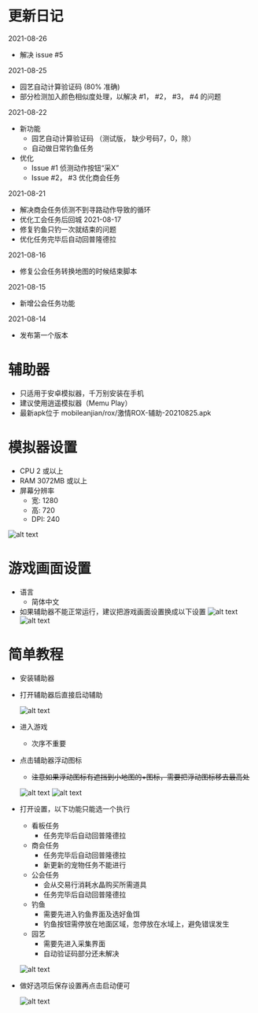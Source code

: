 # 更新日记
2021-08-26
- 解决 issue #5

2021-08-25
- 园艺自动计算验证码 (80% 准确)
- 部分检测加入颜色相似度处理，以解决 #1， #2， #3， #4 的问题

2021-08-22
- 新功能
  - 园艺自动计算验证码 （测试版， 缺少号码7，0，除）
  - 自动做日常钓鱼任务
- 优化
  - Issue #1 侦测动作按钮“采X”
  - Issue #2， #3 优化商会任务

2021-08-21
- 解决商会任务侦测不到寻路动作导致的循环
- 优化工会任务后回城
2021-08-17
- 修复钓鱼只钓一次就结束的问题
- 优化任务完毕后自动回普隆德拉

2021-08-16
- 修复公会任务转换地图的时候结束脚本


2021-08-15
- 新增公会任务功能

2021-08-14
- 发布第一个版本

# 辅助器
- 只适用于安卓模拟器，千万别安装在手机
- 建议使用逍遥模拟器（Memu Play）
- 最新apk位于 mobileanjian/rox/激情ROX-辅助-20210825.apk

# 模拟器设置
- CPU 2 或以上
- RAM 3072MB 或以上
- 屏幕分辨率
  - 宽: 1280 
  - 高: 720 
  - DPI: 240
  
![alt text](https://github.com/cwsam66/mobileanjian/blob/main/rox/screen/EmulatorSetting_1.png?raw=true)

# 游戏画面设置
- 语言
  - 简体中文
- 如果辅助器不能正常运行，建议把游戏画面设置换成以下设置
![alt text](https://github.com/cwsam66/mobileanjian/blob/main/rox/screen/ROSetting_1.png?raw=true)
![alt text](https://github.com/cwsam66/mobileanjian/blob/main/rox/screen/ROSetting_2.png?raw=true)

# 简单教程
- 安装辅助器
- 打开辅助器后直接启动辅助

  ![alt text](https://github.com/cwsam66/mobileanjian/blob/main/rox/screen/App_1.png?raw=true)
  
- 进入游戏
  - 次序不重要
- 点击辅助器浮动图标
  - ~~注意如果浮动图标有遮挡到小地图的+图标，需要把浮动图标移去最高处~~

  ![alt text](https://github.com/cwsam66/mobileanjian/blob/main/rox/screen/App_2.png?raw=true)
  ![alt text](https://github.com/cwsam66/mobileanjian/blob/main/rox/screen/App_3.png?raw=true)
  
- 打开设置，以下功能只能选一个执行
  - 看板任务
    - 任务完毕后自动回普隆德拉
  - 商会任务 
    - 任务完毕后自动回普隆德拉
    - 新更新的宠物任务不能进行
  - 公会任务
    - 会从交易行消耗水晶购买所需道具
    - 任务完毕后自动回普隆德拉
  - 钓鱼
    - 需要先进入钓鱼界面及选好鱼饵
    - 钓鱼按钮需停放在地面区域，忽停放在水域上，避免错误发生
  - 园艺
    - 需要先进入采集界面
    - 自动验证码部分还未解决

  ![alt text](https://github.com/cwsam66/mobileanjian/blob/main/rox/screen/App_4.png?raw=true)
  
- 做好选项后保存设置再点击启动便可

  ![alt text](https://github.com/cwsam66/mobileanjian/blob/main/rox/screen/App_5.png?raw=true)
  

